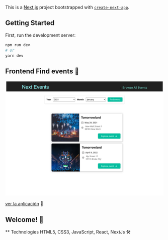This is a [Next.js](https://nextjs.org/) project bootstrapped with [`create-next-app`](https://github.com/vercel/next.js/tree/canary/packages/create-next-app).

## Getting Started

First, run the development server:

```bash
npm run dev
# or
yarn dev
```

## Frontend Find events 🚀

![Captura de la app](./img/events.png)

[ver la aplicación](https://next-events-five.vercel.app/) 👀

## Welcome! 👋

\*\* Technologies
HTML5, CSS3, JavaScript, React, NextJs 🛠
